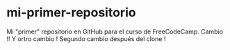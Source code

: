 # mi-primer-repositorio
Mi "primer" repositorio en GitHub para el curso de FreeCodeCamp. 
Cambio !!
Y ortro cambio !
Segundo cambio después del clone !
